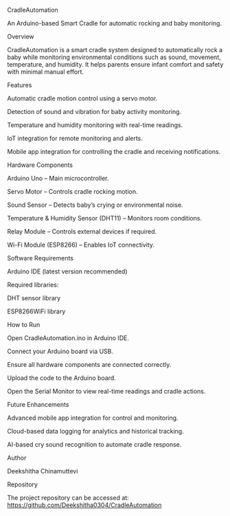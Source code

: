 CradleAutomation

An Arduino-based Smart Cradle for automatic rocking and baby monitoring.

Overview

CradleAutomation is a smart cradle system designed to automatically rock a baby while monitoring environmental conditions such as sound, movement, temperature, and humidity. It helps parents ensure infant comfort and safety with minimal manual effort.

Features

Automatic cradle motion control using a servo motor.

Detection of sound and vibration for baby activity monitoring.

Temperature and humidity monitoring with real-time readings.

IoT integration for remote monitoring and alerts.

Mobile app integration for controlling the cradle and receiving notifications.

Hardware Components

Arduino Uno – Main microcontroller.

Servo Motor – Controls cradle rocking motion.

Sound Sensor – Detects baby’s crying or environmental noise.

Temperature & Humidity Sensor (DHT11) – Monitors room conditions.

Relay Module – Controls external devices if required.

Wi-Fi Module (ESP8266) – Enables IoT connectivity.

Software Requirements

Arduino IDE (latest version recommended)

Required libraries:

DHT sensor library

ESP8266WiFi library

How to Run

Open CradleAutomation.ino in Arduino IDE.

Connect your Arduino board via USB.

Ensure all hardware components are connected correctly.

Upload the code to the Arduino board.

Open the Serial Monitor to view real-time readings and cradle actions.

Future Enhancements

Advanced mobile app integration for control and monitoring.

Cloud-based data logging for analytics and historical tracking.

AI-based cry sound recognition to automate cradle response.

Author

Deekshitha Chinamuttevi


Repository

The project repository can be accessed at: https://github.com/Deekshitha0304/CradleAutomation